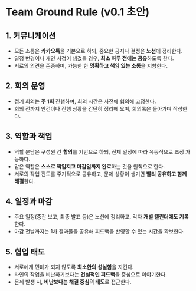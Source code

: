 # Team Ground Rule (v0.1 초안)


## 1. 커뮤니케이션

* 모든 소통은 **카카오톡**을 기본으로 하되, 중요한 공지나 결정은 **노션**에 정리한다.
* 일정 변경이나 개인 사정이 생겼을 경우, **최소 하루 전에는 공유**하도록 한다.
* 서로의 의견을 존중하며, 가능한 한 **명확하고 책임 있는 소통**을 지향한다.



## 2. 회의 운영

* 정기 회의는 **주 1회** 진행하며, 회의 시간은 사전에 협의해 고정한다.
* 회의 전까지 안건이나 진행 상황을 간단히 정리해 오며, 회의록은 돌아가며 작성한다.


## 3. 역할과 책임

* 역할 분담은 구성원 간 **합의**를 기반으로 하되, 전체 일정에 따라 유동적으로 조정 가능하다.
* 맡은 역할은 **스스로 책임지고 마감일까지 완료**하는 것을 원칙으로 한다.
* 서로의 작업 진도를 주기적으로 공유하고, 문제 상황이 생기면 **빨리 공유하고 함께 해결**한다.



## 4. 일정과 마감

* 주요 일정(중간 보고, 최종 발표 등)은 노션에 정리하고, 각자 **개별 캘린더에도 기록**한다.
* 마감 전날까지는 1차 결과물을 공유해 피드백을 반영할 수 있는 시간을 확보한다.



## 5. 협업 태도

* 서로에게 민폐가 되지 않도록 **최소한의 성실함**을 지킨다.
* 타인의 작업을 비난하기보다는 **건설적인 피드백**을 중심으로 이야기한다.
* 문제 발생 시, **비난보다는 해결 중심의 태도**로 접근한다.
